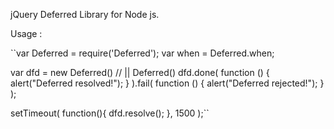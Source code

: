 jQuery Deferred Library for Node js.

Usage :

``var Deferred = require('Deferred');
var when = Deferred.when;

var dfd = new Deferred() // || Deferred()
dfd.done( function () {
	alert("Deferred resolved!");
} ).fail( function () {
	alert("Deferred rejected!");
} );

setTimeout( function(){
	dfd.resolve();
}, 1500 );``